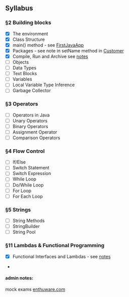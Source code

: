 ## Syllabus

### §2 Building blocks
- [x] The environment
- [x] Class Structure
- [x] main() method - see [FirstJavaApp](src/main/java/FirstJavaApp.java)
- [x] Packages - see note in setName method in [Customer](src/main/java/basics/access/customer/Customer.java)
- [x] Compile, Run and Archive see [notes](CompileRunArchive.md)
- [ ] Objects
- [ ] Data Types
- [ ] Text Blocks
- [ ] Variables
- [ ] Local Variable Type Inference
- [ ] Garbage Collector

### §3 Operators
- [ ] Operators in Java
- [ ] Unary Operators
- [ ] Binary Operators
- [ ] Assignment Operator
- [ ] Comparison Operators

### §4 Flow Control
- [ ] If/Else
- [ ] Switch Statement
- [ ] Switch Expression
- [ ] While Loop
- [ ] Do/While Loop
- [ ] For Loop
- [ ] For Each Loop

### §5 Strings
- [ ] String Methods
- [ ] StringBuilder
- [ ] String Pool

### §11 Lambdas & Functional Programming
- [x] Functional Interfaces and Lambdas - see [notes](src/main/java/section11/FunctionalInferfacesLambdas.md)
- 



#### admin notes:
mock exams [enthuware.com](https://enthuware.com/)